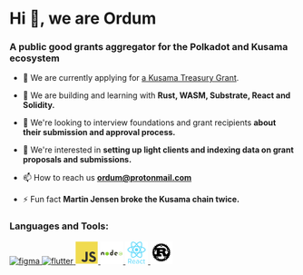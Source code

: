 <h1 align="left">Hi 👋, we are Ordum</h1>
<h3 align="left">A public good grants aggregator for the Polkadot and Kusama ecosystem</h3>

- 🔭 We are currently applying for [a Kusama Treasury Grant](https://hackmd.io/@XyloDrone/Ordum).

- 🌱 We are building and learning with **Rust, WASM, Substrate, React and Solidity.**

- 👯 We're looking to interview foundations and grant recipients **about their submission and approval process.**

- 🤝 We're interested in **setting up light clients and indexing data on grant proposals and submissions.**

- 📫 How to reach us **ordum@protonmail.com**

- ⚡ Fun fact **Martin Jensen broke the Kusama chain twice.**

</p>

<h3 align="left">Languages and Tools:</h3>
<p align="left"> <a href="https://www.figma.com/" target="_blank" rel="noreferrer"> <img src="https://www.vectorlogo.zone/logos/figma/figma-icon.svg" alt="figma" width="40" height="40"/> </a> <a href="https://flutter.dev" target="_blank" rel="noreferrer"> <img src="https://www.vectorlogo.zone/logos/flutterio/flutterio-icon.svg" alt="flutter" width="40" height="40"/> </a> <a href="https://developer.mozilla.org/en-US/docs/Web/JavaScript" target="_blank" rel="noreferrer"> <img src="https://raw.githubusercontent.com/devicons/devicon/master/icons/javascript/javascript-original.svg" alt="javascript" width="40" height="40"/> </a> <a href="https://nodejs.org" target="_blank" rel="noreferrer"> <img src="https://raw.githubusercontent.com/devicons/devicon/master/icons/nodejs/nodejs-original-wordmark.svg" alt="nodejs" width="40" height="40"/> </a> <a href="https://reactjs.org/" target="_blank" rel="noreferrer"> <img src="https://raw.githubusercontent.com/devicons/devicon/master/icons/react/react-original-wordmark.svg" alt="react" width="40" height="40"/> </a> <a href="https://www.rust-lang.org" target="_blank" rel="noreferrer"> <img src="https://raw.githubusercontent.com/devicons/devicon/master/icons/rust/rust-plain.svg" alt="rust" width="40" height="40"/> </a> </p>

